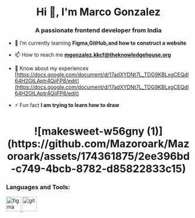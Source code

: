 <h1 align="center">Hi 👋, I'm Marco Gonzalez</h1>
<h3 align="center">A passionate frontend developer from India</h3>

- 🌱 I’m currently learning **Figma,GitHub,and how to construct a website**

- 📫 How to reach me **mgonzalez.kkcf@theknowledgehouse.org**

- 📄 Know about my experiences [https://docs.google.com/document/d/17adXYDNt7L_TDG9KBLxgCEQdl64H2GtLAptr4QjjFP8/edit](https://docs.google.com/document/d/17adXYDNt7L_TDG9KBLxgCEQdl64H2GtLAptr4QjjFP8/edit)

- ⚡ Fun fact **I am trying to learn how to draw**

<h1 align="center">![makesweet-w56gny (1)](https://github.com/Mazoroark/Mazoroark/assets/174361875/2ee396bd-c749-4bcb-8782-d85822833c15)


<h3 align="left">Languages and Tools:</h3>
<p align="left"> <a href="https://www.figma.com/" target="_blank" rel="noreferrer"> <img src="https://www.vectorlogo.zone/logos/figma/figma-icon.svg" alt="figma" width="40" height="40"/> </a> <a href="https://git-scm.com/" target="_blank" rel="noreferrer"> <img src="https://www.vectorlogo.zone/logos/git-scm/git-scm-icon.svg" alt="git" width="40" height="40"/> </a> </p>
